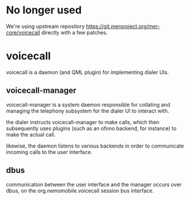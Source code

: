 # No longer used

We're using upstream repository https://git.merproject.org/mer-core/voicecall directly with a few patches. 

# voicecall

voicecall is a daemon (and QML plugin) for implementing dialer UIs.

## voicecall-manager

voicecall-manager is a system daemon responsible for collating and managing 
the telephony subsystem for the dialer UI to interact with.

the dialer instructs voicecall-manager to make calls, which then subsequently
uses plugins (such as an ofono backend, for instance) to make the actual call.

likewise, the daemon listens to various backends in order to communicate
incoming calls to the user interface.

## dbus

communication between the user interface and the manager occurs over dbus, on
the org.nemomobile.voicecall session bus interface.
